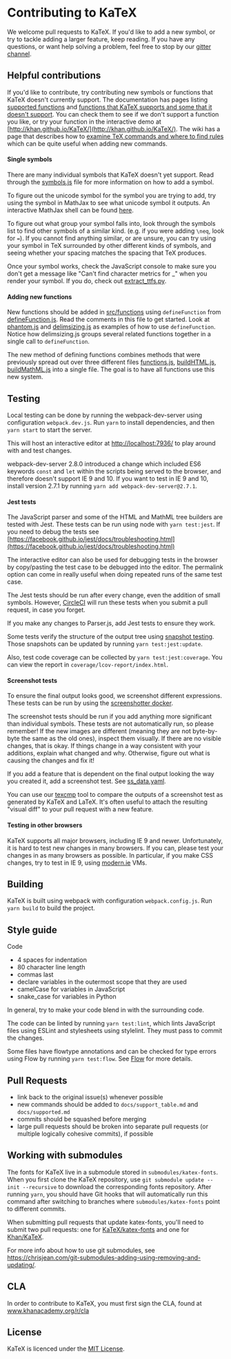 # Contributing to KaTeX

We welcome pull requests to KaTeX. If you'd like to add a new symbol, or try to
tackle adding a larger feature, keep reading. If you have any questions, or want
help solving a problem, feel free to stop by our [gitter channel](https://gitter.im/Khan/KaTeX).

## Helpful contributions

If you'd like to contribute, try contributing new symbols or functions that
KaTeX doesn't currently support. The documentation has pages listing
[supported functions](https://khan.github.io/KaTeX/docs/supported.html) and
[functions that KaTeX supports and some that it doesn't support](https://khan.github.io/KaTeX/docs/support_table.html).
You can check them to see if we don't support a function you like, or try your
function in the interactive demo at [http://khan.github.io/KaTeX/](http://khan.github.io/KaTeX/).
The wiki has a page that describes how to [examine TeX commands and where to find
rules](https://github.com/Khan/KaTeX/wiki/Examining-TeX) which can be quite
useful when adding new commands.

#### Single symbols

There are many individual symbols that KaTeX doesn't yet support. Read through
the [symbols.js](src/symbols.js) file for more information on how to add a
symbol.

To figure out the unicode symbol for the symbol you are trying to add, try using
the symbol in MathJax to see what unicode symbol it outputs. An interactive
MathJax shell can be found [here](http://fiddle.jshell.net/YpqVp/41/show/).

To figure out what group your symbol falls into, look through the symbols list
to find other symbols of a similar kind. (e.g. if you were adding `\neq`, look
for `=`). If you cannot find anything similar, or are unsure, you can try using
your symbol in TeX surrounded by other different kinds of symbols, and seeing
whether your spacing matches the spacing that TeX produces.

Once your symbol works, check the JavaScript console to make sure you don't get
a message like "Can't find character metrics for \_" when you render your symbol.
If you do, check out [extract_ttfs.py](metrics/extract_ttfs.py).

#### Adding new functions

New functions should be added in [src/functions](src/functions) using
`defineFunction` from [defineFunction.js](src/defineFunction.js).  Read the
comments in this file to get started.  Look at
[phantom.js](src/functions/phantom.js) and
[delimsizing.js](src/functions/delimsizing.js) as examples of how to use
`defineFunction`.  Notice how delimsizing.js groups several related functions
together in a single call to `defineFunction`.

The new method of defining functions combines methods that were previously
spread out over three different files [functions.js](src/functions.js),
[buildHTML.js](src/buildHTML.js), [buildMathML.js](src/buildMathML.js) into a
single file.  The goal is to have all functions use this new system.

## Testing

Local testing can be done by running the webpack-dev-server using configuration
`webpack.dev.js`. Run `yarn` to install dependencies, and then `yarn start`
to start the server.

This will host an interactive editor at
[http://localhost:7936/](http://localhost:7936/) to play around with and test
changes.

webpack-dev-server 2.8.0 introduced a change which included ES6 keywords `const`
and `let` within the scripts being served to the browser, and therefore doesn't
support IE 9 and 10. If you want to test in IE 9 and 10, install version 2.7.1
by running `yarn add webpack-dev-server@2.7.1`.

#### Jest tests

The JavaScript parser and some of the HTML and MathML tree
builders are tested with Jest. These tests can be run using node with
`yarn test:jest`.  If you need to debug the tests see
[https://facebook.github.io/jest/docs/troubleshooting.html](https://facebook.github.io/jest/docs/troubleshooting.html)

The interactive editor can also be used for debugging tests in the browser by
copy/pasting the test case to be debugged into the editor.  The permalink option
can come in really useful when doing repeated runs of the same test case.

The Jest tests should be run after every change, even the addition of small
symbols. However, [CircleCI](https://circleci.com/gh/Khan/KaTeX) will run these
tests when you submit a pull request, in case you forget.

If you make any changes to Parser.js, add Jest tests to ensure they work.

Some tests verify the structure of the output tree using [snapshot testing](https://facebook.github.io/jest/docs/en/snapshot-testing.html).
Those snapshots can be updated by running `yarn test:jest:update`.

Also, test code coverage can be collected by `yarn test:jest:coverage`.
You can view the report in `coverage/lcov-report/index.html`.

#### Screenshot tests

To ensure the final output looks good, we screenshot different expressions.
These tests can be run by using the
[screenshotter docker](https://github.com/Khan/KaTeX/tree/master/dockers/screenshotter).

The screenshot tests should be run if you add anything more significant than
individual symbols. These tests are not automatically run, so please remember!
If the new images are different (meaning they are not byte-by-byte the same as
the old ones), inspect them visually. If there are no visible changes, that is
okay. If things change in a way consistent with your additions, explain what
changed and why. Otherwise, figure out what is causing the changes and fix it!

If you add a feature that is dependent on the final output looking the way you
created it, add a screenshot test. See
[ss_data.yaml](test/screenshotter/ss_data.yaml).

You can use our
[texcmp](https://github.com/Khan/KaTeX/tree/master/dockers/texcmp) tool
to compare the outputs of a screenshot test as generated by KaTeX and LaTeX.
It's often useful to attach the resulting "visual diff" to your pull request
with a new feature.

#### Testing in other browsers

KaTeX supports all major browsers, including IE 9 and newer. Unfortunately, it
is hard to test new changes in many browsers. If you can, please test your
changes in as many browsers as possible. In particular, if you make CSS changes,
try to test in IE 9, using [modern.ie](http://modern.ie) VMs.

## Building

KaTeX is built using webpack with configuration `webpack.config.js`. Run
`yarn build` to build the project.

## Style guide

Code

 - 4 spaces for indentation
 - 80 character line length
 - commas last
 - declare variables in the outermost scope that they are used
 - camelCase for variables in JavaScript
 - snake_case for variables in Python

In general, try to make your code blend in with the surrounding code.

The code can be linted by running `yarn test:lint`, which lints JavaScript
files using ESLint and stylesheets using stylelint. They must pass to commit
the changes.

Some files have flowtype annotations and can be checked for type errors using
Flow by running `yarn test:flow`. See [Flow](https://flow.org/) for more details.

## Pull Requests

 - link back to the original issue(s) whenever possible
 - new commands should be added to `docs/support_table.md` and `docs/supported.md`
 - commits should be squashed before merging
 - large pull requests should be broken into separate pull requests (or multiple logically cohesive commits), if possible

## Working with submodules

The fonts for KaTeX live in a submodule stored in `submodules/katex-fonts`.
When you first clone the KaTeX repository, use
`git submodule update --init --recursive` to download the corresponding
fonts repository.  After running `yarn`, you should have Git hooks that
will automatically run this command after switching to branches
where `submodules/katex-fonts` point to different commits.

When submitting pull requests that update katex-fonts, you'll need to submit
two pull requests: one for [KaTeX/katex-fonts](https:/github.com/KaTeX/katex-fonts) and one for [Khan/KaTeX](https://github.com/Khan/KaTeX).

For more info about how to use git submodules,
see https://chrisjean.com/git-submodules-adding-using-removing-and-updating/.

## CLA

In order to contribute to KaTeX, you must first sign the CLA, found at www.khanacademy.org/r/cla

## License

KaTeX is licenced under the [MIT License](http://opensource.org/licenses/MIT).
